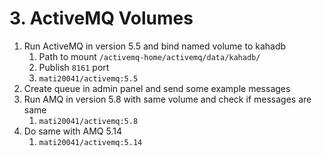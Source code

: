 # 3. ActiveMQ Volumes

1. Run ActiveMQ in version 5.5 and bind named volume to kahadb
   1. Path to mount `/activemq-home/activemq/data/kahadb/`
   2. Publish `8161` port
   3. `mati20041/activemq:5.5`
2. Create queue in admin panel and send some example messages
3. Run AMQ in version 5.8 with same volume and check if messages are same
   1. `mati20041/activemq:5.8`
4. Do same with AMQ 5.14
   1. `mati20041/activemq:5.14`
